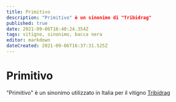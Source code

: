 ```yaml
---
title: Primitivo
description: "Primitivo" è un sinonimo di "Tribidrag"
published: true
date: 2021-09-06T16:40:24.354Z
tags: vitigno, sinonimo, bacca nera
editor: markdown
dateCreated: 2021-09-06T16:37:31.525Z
---
```


# Primitivo
"Primitivo" è un sinonimo utilizzato in Italia per il vitigno [Tribidrag](/vitigni/Croazia/bacca-nera/tribidrag)